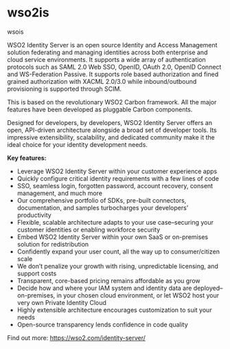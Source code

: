 # wso2is
wsois

WSO2 Identity Server is an open source Identity and Access Management solution federating and managing identities across both enterprise and cloud service environments. It supports a wide array of authentication protocols such as SAML 2.0 Web SSO, OpenID, OAuth 2.0, OpenID Connect and WS-Federation Passive. It supports role based authorization and fined grained authorization with XACML 2.0/3.0 while inbound/outbound provisioning is supported through SCIM. 

This is based on the revolutionary WSO2 Carbon framework. All the major features have been developed as pluggable Carbon components. 

Designed for developers, by developers, WSO2 Identity Server offers an open, API-driven architecture alongside a broad set of developer tools. Its impressive extensibility, scalability, and dedicated community make it the ideal choice for your identity development needs. 

<strong>Key features:</strong>

* Leverage WSO2 Identity Server within your customer experience apps 
* Quickly configure critical identity requirements with a few lines of code 
* SSO, seamless login, forgotten password, account recovery, consent management, and much more 
* Our comprehensive portfolio of SDKs, pre-built connectors, documentation, and samples turbocharges your developers’ productivity 
* Flexible, scalable architecture adapts to your use case–securing your customer identities or enabling workforce security 
* Embed WSO2 Identity Server within your own SaaS or on-premises solution for redistribution 
* Confidently expand your user count, all the way up to consumer/citizen scale
* We don’t penalize your growth with rising, unpredictable licensing, and support costs
* Transparent, core-based pricing remains affordable as you grow
* Decide how and where your IAM system and identity data are deployed–on-premises, in your chosen cloud environment, or let WSO2 host your very own Private Identity Cloud
* Highly extensible architecture encourages customization to suit your needs
* Open-source transparency lends confidence in code quality

Find out more: https://wso2.com/identity-server/
